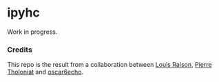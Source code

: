 # ipyhc

Work in progress.

### Credits

This repo is the result from a collaboration between
[Louis Raison](https://gitlab.com/DGothrek),
[Pierre Tholoniat](https://gitlab.com/tholoz) and [oscar6echo](https://gitlab.com/oscar6echo).